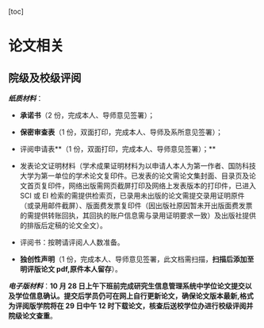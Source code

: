 [toc]

# 论文相关

## 院级及校级评阅

***纸质材料***：

- **承诺书**（2 份，完成本人、导师意见签署）；

- **保密审查表**（1 份，双面打印，完成本人、导师及系所意见签署）；

- 评阅申请表**（1 份，双面打印，完成本人、导师意见签署）；**
- 发表论文证明材料（学术成果证明材料为以申请人本人为第一作者、国防科技大学为第一单位的学术论文复印件。已发表的论文需论文集封面、目录页及论文首页复印件，网络出版需网页截屏打印及网络上发表版本的打印件，已进入 SCI 或 EI 检索的需提供检索页，已录用未出版的论文需提交录用证明原件（或录用邮件截屏）、版面费发票复印件（因出版社原因暂未开出版面费发票的需提供转账回执，其回执的账户信息需与录用证明要求一致）及出版社提供的排版后定稿的论文全文）。 

- 评阅书：按聘请评阅人人数准备。

- **独创性声明**（1 份，完成本人、导师意见签署，此文档需扫描，**扫描后添加至明评版论文 pdf,原件本人留存**）。

***电子版材料***：**10 月 28 日上午下班前完成研究生信息管理系统中学位论文提交以及学位信息确认。提交后学员仍可在网上自行更新论文，确保论文版本最新,格式为评阅版学院将在 29 日中午 12 时下载论文，核查后送校学位办进行校级评阅并院级论文查重**。

